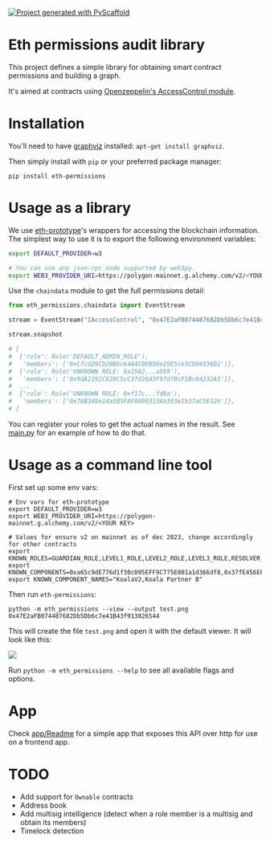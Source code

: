 [![Project generated with PyScaffold](https://img.shields.io/badge/-PyScaffold-005CA0?logo=pyscaffold)](https://pyscaffold.org/)

# Eth permissions audit library

This project defines a simple library for obtaining smart contract permissions and building a graph.

It's aimed at contracts using [Openzeppelin's AccessControl module](https://docs.openzeppelin.com/contracts/4.x/api/access#AccessControl).

# Installation

You'll need to have [graphviz](https://graphviz.org/) installed: `apt-get install graphviz`.

Then simply install with `pip` or your preferred package manager:

```
pip install eth-permissions
```

# Usage as a library

We use [eth-prototype](https://pypi.org/project/eth-prototype/)'s wrappers for accessing the blockchain information. The simplest way to use it is to export the following environment variables:

```sh
export DEFAULT_PROVIDER=w3

# You can use any json-rpc node supported by web3py.
export WEB3_PROVIDER_URI=https://polygon-mainnet.g.alchemy.com/v2/<YOUR KEY>
```

Use the `chaindata` module to get the full permissions detail:

```python
from eth_permissions.chaindata import EventStream

stream = EventStream("IAccessControl", "0x47E2aFB074487682Db5Db6c7e41B43f913026544")

stream.snapshot

# [
#  {'role': Role('DEFAULT_ADMIN_ROLE'),
#   'members': ['0xCfcd29CD20B6c64A4C0EB56e29E5ce3CD69336D2']},
#  {'role': Role('UNKNOWN ROLE: 0x2582...a559'),
#   'members': ['0x9dA2192C820C5cC37d26A3F97d7BcF1Bc04232A3']},
#  ...
#  {'role': Role('UNKNOWN ROLE: 0xf17c...fd8a'),
#   'members': ['0x76B349e14a5B5FAF8090313Aa393e1b37aC5E126']},
# ]
```

You can register your roles to get the actual names in the result. See [main.py](src/eth_permissions/main.py) for an example of how to do that.

# Usage as a command line tool

First set up some env vars:

```
# Env vars for eth-prototype
export DEFAULT_PROVIDER=w3
export WEB3_PROVIDER_URI=https://polygon-mainnet.g.alchemy.com/v2/<YOUR KEY>

# Values for ensuro v2 on mainnet as of dec 2023, change accordingly for other contracts
export KNOWN_ROLES=GUARDIAN_ROLE,LEVEL1_ROLE,LEVEL2_ROLE,LEVEL3_ROLE,RESOLVER_ROLE,POLICY_CREATOR_ROLE,PRICER_ROLE,...
export KNOWN_COMPONENTS=0xa65c9dE776d1f30c095EFF9C775E001a1d366df8,0x37fE456EFF897CB5dDF040A5e95f399EaBc162ca
export KNOWN_COMPONENT_NAMES="KoalaV2,Koala Partner B"
```

Then run `eth-permissions`:

```
python -m eth_permissions --view --output test.png 0x47E2aFB074487682Db5Db6c7e41B43f913026544
```

This will create the file `test.png` and open it with the default viewer. It will look like this:

![](images/ensuro_mainnet_graph.png)

Run `python -m eth_permissions --help` to see all available flags and options.

# App

Check [app/Readme](app/README.md) for a simple app that exposes this API over http for use on a frontend app.

# TODO

- Add support for `Ownable` contracts
- Address book
- Add multisig intelligence (detect when a role member is a multisig and obtain its members)
- Timelock detection
